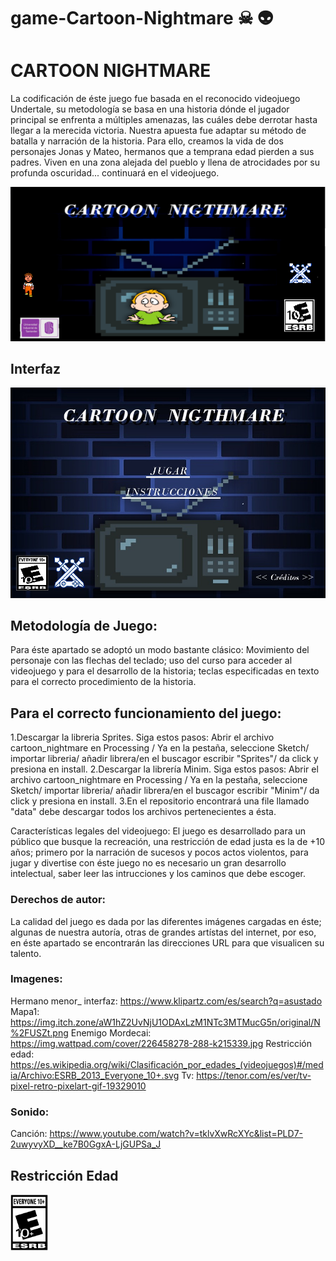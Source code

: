 # game-Cartoon-Nightmare ☠ 👽

# CARTOON NIGHTMARE
                                                                                
La codificación de éste juego fue basada en el reconocido videojuego Undertale, su metodología se basa en una historia dónde el jugador principal se enfrenta a múltiples amenazas, las cuáles debe derrotar hasta llegar a la merecida victoria.
Nuestra apuesta fue adaptar su método de batalla y narración de la historia. Para ello, creamos la vida de dos personajes Jonas y Mateo, hermanos que a temprana edad pierden a sus padres. Viven en una zona alejada del pueblo y llena de atrocidades por su profunda oscuridad... continuará en el videojuego.

![image text](https://github.com/Computer-Programming-I-UIS/game-Cartoon-Nightmare/blob/main/cartoon_nightmare/data/Banner.png)

## Interfaz

![image](https://github.com/Computer-Programming-I-UIS/game-Cartoon-Nightmare/blob/main/cartoon_nightmare/data/fondointerfaz.jpeg?raw=true)

## Metodología de Juego:
Para éste apartado se adoptó un modo bastante clásico: Movimiento del personaje con las flechas del teclado; uso del curso para acceder al videojuego y para el desarrollo de la historia; teclas especificadas en texto para el correcto procedimiento de la historia.

## Para el correcto funcionamiento del juego:
1.Descargar la libreria Sprites. Siga estos pasos: Abrir el archivo cartoon_nightmare en Processing / Ya en la pestaña, seleccione Sketch/ importar libreria/ añadir librera/en el buscagor escribir "Sprites"/ da click y presiona en install.
2.Descargar la librería Minim. Siga estos pasos: Abrir el archivo cartoon_nightmare en Processing / Ya en la pestaña, seleccione Sketch/ importar libreria/ añadir librera/en el buscagor escribir "Minim"/ da click y presiona en install.
3.En el repositorio encontrará una file llamado "data" debe descargar todos los archivos pertenecientes a ésta.

Características legales del videojuego:
El juego es desarrollado para un público que busque la recreación, una restricción de edad justa es la de +10 años; primero por la narración de sucesos y pocos actos violentos, para jugar y divertise con éste juego no es necesario un gran desarrollo intelectual, saber leer las intrucciones y los caminos que debe escoger.

### Derechos de autor:
La calidad del juego es dada por las diferentes imágenes cargadas en éste; algunas de nuestra autoría, otras de grandes artístas del internet, por eso, en éste apartado se encontrarán las direcciones URL para que visualicen su talento.

### Imagenes:
Hermano menor_ interfaz: https://www.klipartz.com/es/search?q=asustado
Mapa1: https://img.itch.zone/aW1hZ2UvNjU1ODAxLzM1NTc3MTMucG5n/original/N%2FUSZt.png
Enemigo Mordecai: https://img.wattpad.com/cover/226458278-288-k215339.jpg
Restricción edad: https://es.wikipedia.org/wiki/Clasificación_por_edades_(videojuegos)#/media/Archivo:ESRB_2013_Everyone_10+.svg
Tv: https://tenor.com/es/ver/tv-pixel-retro-pixelart-gif-19329010

### Sonido: 
Canción: https://www.youtube.com/watch?v=tklvXwRcXYc&list=PLD7-2uwyvyXD__ke7B0GgxA-LjGUPSa_J

## Restricción Edad

<img src="https://github.com/Computer-Programming-I-UIS/game-Cartoon-Nightmare/blob/main/cartoon_nightmare/data/restriccionEdad.png" width="60">


